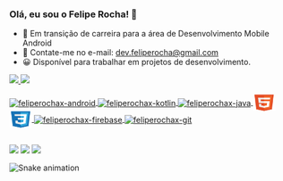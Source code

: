 ### Olá, eu sou o Felipe Rocha! 👋

- 🔭 Em transição de carreira para a área de Desenvolvimento Mobile Android
- 🌱 Contate-me no e-mail: dev.feliperocha@gmail.com
- 😀 Disponível para trabalhar em projetos de desenvolvimento.

 <div>
  <a href="https://github.com/feliperochax">
  <img height="180em" src="https://github-readme-stats.vercel.app/api?username=feliperochax&show_icons=true&theme=tokyonight&include_all_commits=true&count_private=true"/>
  <img height="180em" src="https://github-readme-stats.vercel.app/api/top-langs/?username=feliperochax&layout=compact&langs_count=16&theme=tokyonight"/>
</div>
  
  <div style="display: inline_block"><br>
  <img align="center" alt="feliperochax-android" height="30" width="40" src="https://cdn.jsdelivr.net/gh/devicons/devicon/icons/android/android-original.svg">
  <img align="center" alt="feliperochax-kotlin" height="30" width="40" src="https://cdn.jsdelivr.net/gh/devicons/devicon/icons/kotlin/kotlin-original.svg"">
  <img align="center" alt="feliperochax-java" height="30" width="40" src="https://cdn.jsdelivr.net/gh/devicons/devicon/icons/java/java-original.svg">
  <img align="center" alt="feliperochax-HTML" height="30" width="40" src="https://raw.githubusercontent.com/devicons/devicon/master/icons/html5/html5-original.svg">
  <img align="center" alt="feliperochax-CSS" height="30" width="40" src="https://raw.githubusercontent.com/devicons/devicon/master/icons/css3/css3-original.svg">
  <img align="center" alt="feliperochax-firebase" height="30" width="40" src="https://cdn.jsdelivr.net/gh/devicons/devicon/icons/firebase/firebase-plain.svg">
  <img align="center" alt="feliperochax-git" height="30" width="40" src="https://cdn.jsdelivr.net/gh/devicons/devicon/icons/git/git-original.svg">
</div>


  ##
 
<div> 
  <a href="https://instagram.com/feliperochax" target="_blank"><img src="https://img.shields.io/badge/-Instagram-%23E4405F?style=for-the-badge&logo=instagram&logoColor=white" target="_blank"></a>
  <a href = "mailto:dev.feliperocha@gmail.com"><img src="https://img.shields.io/badge/-Gmail-%23333?style=for-the-badge&logo=gmail&logoColor=white" target="_blank"></a>
  <a href="https://www.linkedin.com/in/feliperochadev/" target="_blank"><img src="https://img.shields.io/badge/-LinkedIn-%230077B5?style=for-the-badge&logo=linkedin&logoColor=white" target="_blank"></a>  
  </div>
  
   
  ![Snake animation](https://github.com/feliperochax/feliperochax/blob/output/github-contribution-grid-snake.svg)
